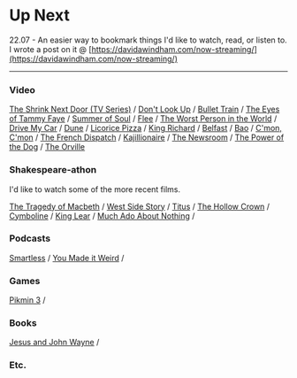 # Up Next

22.07 - An easier way to bookmark things I'd like to watch, read, or listen to. I wrote a post on it @ [https://davidawindham.com/now-streaming/](https://davidawindham.com/now-streaming/)

---

### Video

[The Shrink Next Door (TV Series)](https://en.wikipedia.org/wiki/The_Shrink_Next_Door_(TV_series)) /
[Don't Look Up](https://en.wikipedia.org/wiki/Don%27t_Look_Up) /
[Bullet Train](https://en.wikipedia.org/wiki/Bullet_Train_(film)) /
[The Eyes of Tammy Faye](https://en.wikipedia.org/wiki/The_Eyes_of_Tammy_Faye_(2021_film)) /
[Summer of Soul](https://en.wikipedia.org/wiki/Summer_of_Soul) /
[Flee](https://en.wikipedia.org/wiki/Flee_(film)) /
[The Worst Person in the World](https://en.wikipedia.org/wiki/The_Worst_Person_in_the_World_(film)) /
[Drive My Car](https://en.wikipedia.org/wiki/Drive_My_Car) /
[Dune](https://en.wikipedia.org/wiki/Dune) /
[Licorice Pizza](https://en.wikipedia.org/wiki/Licorice_Pizza) /
[King Richard](https://en.wikipedia.org/wiki/King_Richard) /
[Belfast](https://en.wikipedia.org/wiki/Belfast_(film)) /
[Bao](https://en.wikipedia.org/wiki/Bao_(film)) /
[C'mon, C'mon](https://en.wikipedia.org/wiki/C%27mon_C%27mon_(film)) /
[The French Dispatch](https://en.wikipedia.org/wiki/The_French_Dispatch) /
[Kajillionaire](https://en.wikipedia.org/wiki/Kajillionaire) /
[The Newsroom](https://en.wikipedia.org/wiki/The_Newsroom_(American_TV_series)) /
[The Power of the Dog](https://en.wikipedia.org/wiki/The_Power_of_the_Dog) /
[The Orville](https://en.wikipedia.org/wiki/The_Orville)
### Shakespeare-athon
I'd like to watch some of the more recent films. 

[The Tragedy of Macbeth](https://en.wikipedia.org/wiki/Macbeth) / 
[West Side Story](https://en.wikipedia.org/wiki/West_Side_Story_(2021_film)) /
[Titus](https://en.wikipedia.org/wiki/Titus_(film)) /
[The Hollow Crown](https://en.wikipedia.org/wiki/The_Hollow_Crown_(TV_series)#The_Hollow_Crown:_The_Wars_of_the_Roses_(2016)) /
[Cymboline](https://en.wikipedia.org/wiki/Cymboline_(film)) /
[King Lear](https://en.wikipedia.org/wiki/King_Lear_(2018_film)) /
[Much Ado About Nothing](https://en.wikipedia.org/wiki/Much_Ado_About_Nothing_(2012_film)) /


### Podcasts
[Smartless](https://en.wikipedia.org/wiki/SmartLess) /
[You Made it Weird](https://en.wikipedia.org/wiki/You_Made_It_Weird_with_Pete_Holmes) /

### Games 
[Pikmin 3](https://en.wikipedia.org/wiki/Pikmin) /



### Books
[Jesus and John Wayne](https://en.wikipedia.org/wiki/Jesus_and_John_Wayne) /

### Etc.